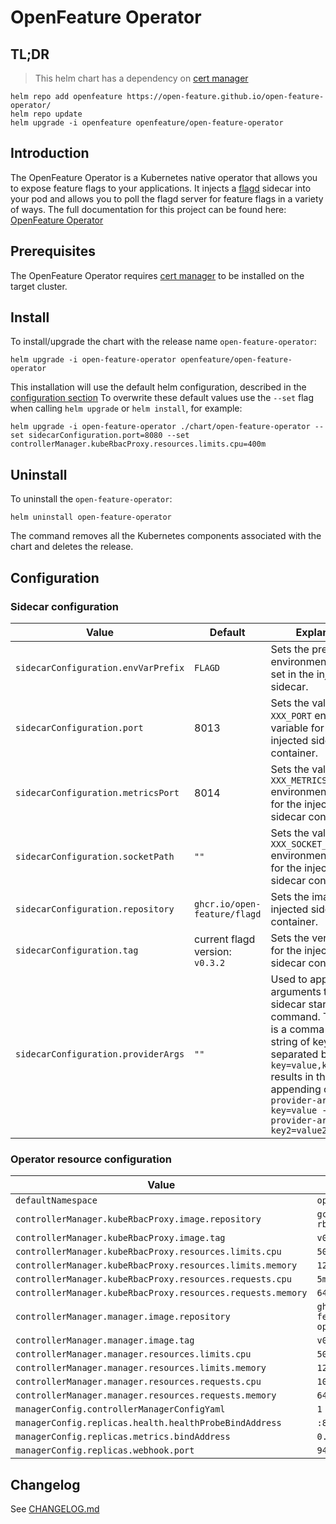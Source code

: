# OpenFeature Operator

## TL;DR
> This helm chart has a dependency on [cert manager](https://cert-manager.io/docs/installation/)
```
helm repo add openfeature https://open-feature.github.io/open-feature-operator/
helm repo update
helm upgrade -i openfeature openfeature/open-feature-operator
```

## Introduction

The OpenFeature Operator is a Kubernetes native operator that allows you to expose feature flags to your applications. It injects a [flagd](https://github.com/open-feature/flagd) sidecar into your pod and allows you to poll the flagd server for feature flags in a variety of ways.
The full documentation for this project can be found here: [OpenFeature Operator](https://github.com/open-feature/open-feature-operator/tree/main/docs)

## Prerequisites

The OpenFeature Operator requires [cert manager](https://cert-manager.io/docs/installation/) to be installed on the target cluster.

## Install

To install/upgrade the chart with the release name `open-feature-operator`:
```
helm upgrade -i open-feature-operator openfeature/open-feature-operator
```
This installation will use the default helm configuration, described in the [configuration section](#configuration)
To overwrite these default values use the `--set` flag when calling `helm upgrade` or `helm install`, for example: 
```
helm upgrade -i open-feature-operator ./chart/open-feature-operator --set sidecarConfiguration.port=8080 --set controllerManager.kubeRbacProxy.resources.limits.cpu=400m
```

## Uninstall

To uninstall the `open-feature-operator`:

```
helm uninstall open-feature-operator
```

The command removes all the Kubernetes components associated with the chart and deletes the release.

## Configuration
<a name="configuration"></a>

### Sidecar configuration
| Value       | Default     | Explanation |
| ----------- | ----------- | ----------- |
| `sidecarConfiguration.envVarPrefix`      | `FLAGD`  | Sets the prefix for all environment variables set in the injected sidecar. |
| `sidecarConfiguration.port`      | 8013  | Sets the value of the `XXX_PORT` environment variable for the injected sidecar container.|
| `sidecarConfiguration.metricsPort`      | 8014  | Sets the value of the `XXX_METRICS_PORT` environment variable for the injected sidecar container.|
| `sidecarConfiguration.socketPath`      | `""`  | Sets the value of the `XXX_SOCKET_PATH` environment variable for the injected sidecar container.|
| `sidecarConfiguration.repository`      | `ghcr.io/open-feature/flagd`  | Sets the image for the injected sidecar container. |
| `sidecarConfiguration.tag`      | current flagd version: `v0.3.2`  | Sets the version tag for the injected sidecar container. |
| `sidecarConfiguration.providerArgs`      | `""`  | Used to append arguments to the sidecar startup command. This value is a comma separated string of key values separated by '=', e.g. `key=value,key2=value2` results in the appending of `--sync-provider-args key=value --sync-provider-args key2=value2` |

### Operator resource configuration
<!-- x-release-please-start-version -->
| Value       | Default     |
| ----------- | ----------- |
| `defaultNamespace`      | `open-feature-operator`  | [INTERNAL USE ONLY] To override the namespace use the `--namespace` flag. This default is provided to ensure that the kustomize build charts in `/templates` deploy correctly when no `namespace` is provided via the `-n` flag.|
| `controllerManager.kubeRbacProxy.image.repository` | `gcr.io/kubebuilder/kube-rbac-proxy` |
| `controllerManager.kubeRbacProxy.image.tag` | `v0.2.26` |
| `controllerManager.kubeRbacProxy.resources.limits.cpu` | `500m` |
| `controllerManager.kubeRbacProxy.resources.limits.memory` | `128Mi` |
| `controllerManager.kubeRbacProxy.resources.requests.cpu` | `5m` |
| `controllerManager.kubeRbacProxy.resources.requests.memory` | `64Mi` |
| `controllerManager.manager.image.repository` | `ghcr.io/open-feature/open-feature-operator` |
| `controllerManager.manager.image.tag` | `v0.2.26` |
| `controllerManager.manager.resources.limits.cpu` | `500m` |
| `controllerManager.manager.resources.limits.memory` | `128Mi` |
| `controllerManager.manager.resources.requests.cpu` | `10m` |
| `controllerManager.manager.resources.requests.memory` | `64Mi` |
| `managerConfig.controllerManagerConfigYaml` | `1` |
| `managerConfig.replicas.health.healthProbeBindAddress` | `:8081` |
| `managerConfig.replicas.metrics.bindAddress` | `0.2.26.1:8080` |
| `managerConfig.replicas.webhook.port` | `9443` |
<!-- x-release-please-end -->
## Changelog

See [CHANGELOG.md](https://github.com/open-feature/open-feature-operator/blob/main/CHANGELOG.md)
